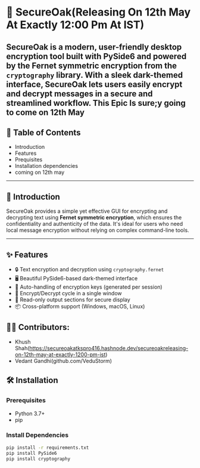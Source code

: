 # 🌳 SecureOak(Releasing On 12th May At Exactly 12:00 Pm At IST)

**SecureOak** is a modern, user-friendly desktop encryption tool built with PySide6 and powered by the Fernet symmetric encryption from the `cryptography` library. With a sleek dark-themed interface, SecureOak lets users easily encrypt and decrypt messages in a secure and streamlined workflow. This Epic Is sure;y going to come on 12th May
---

## 📑 Table of Contents

- Introduction
- Features
- Prequisites
- Installation dependencies
- coming on 12th may
---

## 🧩 Introduction

SecureOak provides a simple yet effective GUI for encrypting and decrypting text using **Fernet symmetric encryption**, which ensures the confidentiality and authenticity of the data. It's ideal for users who need local message encryption without relying on complex command-line tools.

---

## ✨ Features

- 🔒 Text encryption and decryption using `cryptography.fernet`
- 🖥️ Beautiful PySide6-based dark-themed interface
- 🧠 Auto-handling of encryption keys (generated per session)
- 🔁 Encrypt/Decrypt cycle in a single window
- 🧼 Read-only output sections for secure display
- 📦 Cross-platform support (Windows, macOS, Linux)

## 🙏🙏 Contributors:

- Khush Shah(https://secureoakatkspro416.hashnode.dev/secureoakreleasing-on-12th-may-at-exactly-1200-pm-ist)
- Vedant Gandhi(github.com/VeduStorm)

## 🛠 Installation

### Prerequisites

- Python 3.7+
- pip

### Install Dependencies

```bash
pip install -r requirements.txt
pip install PySide6
pip install cryptography
